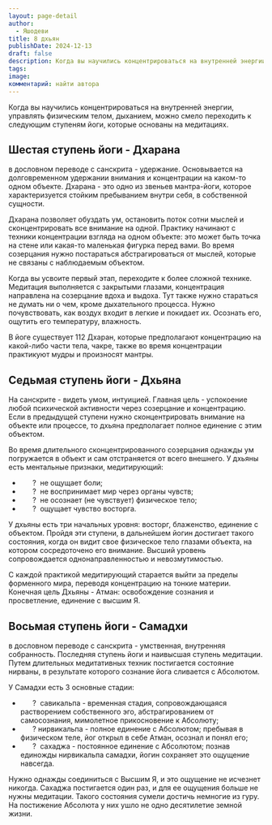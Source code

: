 ```yaml
---
layout: page-detail
author:
  - Яшодеви
title: 8 дхьян
publishDate: 2024-12-13
draft: false
description: Когда вы научились концентрироваться на внутренней энергии, управлять физическим телом, дыханием, можно смело переходить к следующим ступеням йоги, которые основаны на медитациях.
tags: 
image: 
комментарий: найти автора
---
```

Когда вы научились концентрироваться на внутренней энергии, управлять физическим телом, дыханием, можно смело переходить к следующим ступеням йоги, которые основаны на медитациях.

##  Шестая ступень йоги - Дхарана

 в дословном переводе с санскрита - удержание. Основывается на долговременном удержании внимания и концентрации на каком-то одном объекте. Дхарана - это одно из звеньев мантра-йоги, которое характеризуется стойким пребыванием внутри себя, в собственной сущности.  
  

Дхарана позволяет обуздать ум, остановить поток сотни мыслей и сконцентрировать все внимание на одной. Практику начинают с техники концентрации взгляда на одном объекте: это может быть точка на стене или какая-то маленькая фигурка перед вами. Во время созерцания нужно постараться абстрагироваться от мыслей, которые не связаны с наблюдаемым объектом.

Когда вы усвоите первый этап, переходите к более сложной технике. Медитация выполняется с закрытыми глазами, концентрация направлена на созерцание вдоха и выдоха. Тут также нужно стараться не думать ни о чем, кроме дыхательного процесса. Нужно почувствовать, как воздух входит в легкие и покидает их. Осознать его, ощутить его температуру, влажность.

В йоге существует 112 Дхаран, которые предполагают концентрацию на какой-либо части тела, чакре, также во время концентрации практикуют мудры и произносят мантры.

##  Седьмая ступень йоги - Дхьяна

На санскрите  - видеть умом, интуицией. Главная цель - успокоение любой психической активности через созерцание и концентрацию. Если в предыдущей ступени нужно сконцентрировать внимание на объекте или процессе, то дхьяна предполагает полное единение с этим объектом.

Во время длительного сконцентрированного созерцания однажды ум погружается в объект и сам отстраняется от всего внешнего. У дхьяны есть ментальные признаки, медитирующий:

-       ?  не ощущает боли;
-       ?  не воспринимает мир через органы чувств;
-       ?  не осознает (не чувствует) физическое тело;
-       ?  ощущает чувство восторга.

У дхьяны есть три начальных уровня: восторг, блаженство, единение с объектом. Пройдя эти ступени, в дальнейшем йогин достигает такого состояния, когда он видит свое физическое тело глазами объекта, на котором сосредоточено его внимание. Высший уровень сопровождается однонаправленностью и невозмутимостью.

С каждой практикой медитирующий старается выйти за пределы форменного мира, переводя концентрацию на тонкие материи. Конечная цель Дхьяны - Атман: освобождение сознания и просветление, единение с высшим Я.

##  Восьмая ступень йоги - Самадхи

в дословном переводе с санскрита - умственная, внутренняя собранность. Последняя ступень йоги и наивысшая ступень медитации. Путем длительных медитативных техник постигается состояние нирваны, в результате которого сознание йога сливается с Абсолютом.

У Самадхи есть 3 основные стадии:

-       ?  савикальпа - временная стадия, сопровождающаяся растворением собственного эго, абстрагированием от самосознания, мимолетное прикосновение к Абсолюту;
-       ? нирвикальпа - полное единение с Абсолютом; пребывая в физическом теле, йог открыл в себе Атман, осознал и понял его;
-       ?  сахаджа - постоянное единение с Абсолютом; познав единожды нирвикальпа самадхи, йогин сохраняет это ощущение навсегда.  
      
    

Нужно однажды соединиться с Высшим Я, и это ощущение не исчезнет никогда. Сахаджа постигается один раз, и для ее ощущения больше не нужны медитации. Такого состояния сумели достичь немногие из гуру. На постижение Абсолюта у них ушло не одно десятилетие земной жизни.